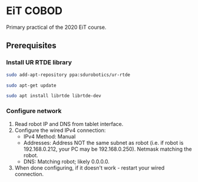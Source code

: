 # EiT COBOD
Primary practical of the 2020 EiT course.

## Prerequisites

### Install UR RTDE library
```bash
sudo add-apt-repository ppa:sdurobotics/ur-rtde
```
```bash
sudo apt-get update
```
```bash
sudo apt install librtde librtde-dev
```

### Configure network
1. Read robot IP and DNS from tablet interface. 
2. Configure the wired IPv4 connection:
   * IPv4 Method: Manual
   * Addresses: Address NOT the same subnet as robot (i.e. if robot is 192.168.0.212, your PC may be 192.168.0.250). Netmask matching the robot.
   * DNS: Matching robot; likely 0.0.0.0.
3. When done configuring, if it doesn't work - restart your wired connection.
